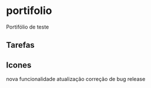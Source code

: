 # portifolio
Portifólio de teste


## Tarefas


## Icones

nova funcionalidade 
atualização
correção de bug
release